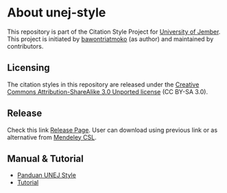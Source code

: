 # About unej-style
This repository is part of the Citation Style Project for [University of Jember](https://unej.ac.id). This project is initiated  by [bawontriatmoko](http://bit.ly/mendeleyadvisor) (as author) and maintained by contributors.

## Licensing
The citation styles in this repository are released under the [Creative Commons Attribution-ShareAlike 3.0 Unported license](https://creativecommons.org/licenses/by-sa/3.0/) (CC BY-SA 3.0).  

## Release
Check this link [Release Page](https://github.com/bawont/unej-style/releases). User can download using previous link or as alternative from [Mendeley CSL](https://csl.mendeley.com/styles/1360671/harvard-university-of-jember).

## Manual & Tutorial
- [Panduan UNEJ Style](https://bawon.gitbook.io/unej-style-guide/)
- [Tutorial](https://unej-style.blogspot.com)
